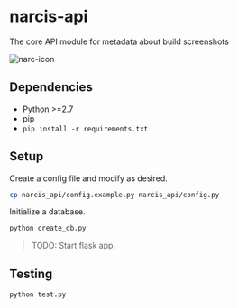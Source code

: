 # narcis-api
The core API module for metadata about build screenshots

![narc-icon](https://cloud.githubusercontent.com/assets/3108007/12870500/752bd720-cd0d-11e5-988c-30d0ec386402.png)

## Dependencies

 - Python >=2.7
 - pip
 - `pip install -r requirements.txt`

## Setup

Create a config file and modify as desired.

```sh
cp narcis_api/config.example.py narcis_api/config.py
```

Initialize a database.

```sh
python create_db.py
```

 > TODO: Start flask app.

## Testing

```sh
python test.py
```
